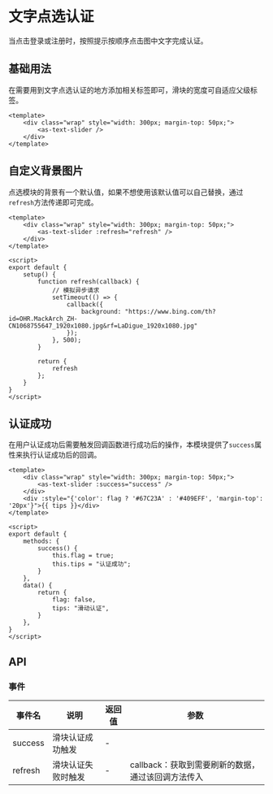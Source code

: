 # 文字点选认证
当点击登录或注册时，按照提示按顺序点击图中文字完成认证。
## 基础用法
在需要用到文字点选认证的地方添加相关标签即可，滑块的宽度可自适应父级标签。

<CodeRun auto editable>

```vue
<template>
    <div class="wrap" style="width: 300px; margin-top: 50px;">
        <as-text-slider />
    </div>
</template>
```

</CodeRun>

## 自定义背景图片
点选模块的背景有一个默认值，如果不想使用该默认值可以自己替换，通过`refresh`方法传递即可完成。

<CodeRun auto editable="true">

```vue
<template>
    <div class="wrap" style="width: 300px; margin-top: 50px;">
        <as-text-slider :refresh="refresh" />
    </div>
</template>

<script>
export default {
    setup() {
        function refresh(callback) {
            // 模拟异步请求
            setTimeout(() => {
                callback({
                    background: "https://www.bing.com/th?id=OHR.MackArch_ZH-CN1068755647_1920x1080.jpg&rf=LaDigue_1920x1080.jpg"
                });
            }, 500);
        }

        return {
            refresh
        };
    }
}
</script>
```

</CodeRun>

## 认证成功
在用户认证成功后需要触发回调函数进行成功后的操作，本模块提供了`success`属性来执行认证成功后的回调。

<CodeRun auto editable="true">

```vue
<template>
    <div class="wrap" style="width: 300px; margin-top: 50px;">
        <as-text-slider :success="success" />
    </div>
    <div :style="{'color': flag ? '#67C23A' : '#409EFF', 'margin-top': '20px'}">{{ tips }}</div>
</template>

<script>
export default {
    methods: {
        success() {
            this.flag = true;
            this.tips = "认证成功";
        }
    },
    data() {
        return {
            flag: false,
            tips: "滑动认证",
        }
    },
}
</script>
```

</CodeRun>

## API

### 事件
| 事件名  | 说明             | 返回值 | 参数 |
| ------- | ---------------- | ------ | ------ |
| success | 滑块认证成功触发 | - | |
| refresh | 滑块认证失败时触发 | - | callback：获取到需要刷新的数据，通过该回调方法传入 |
